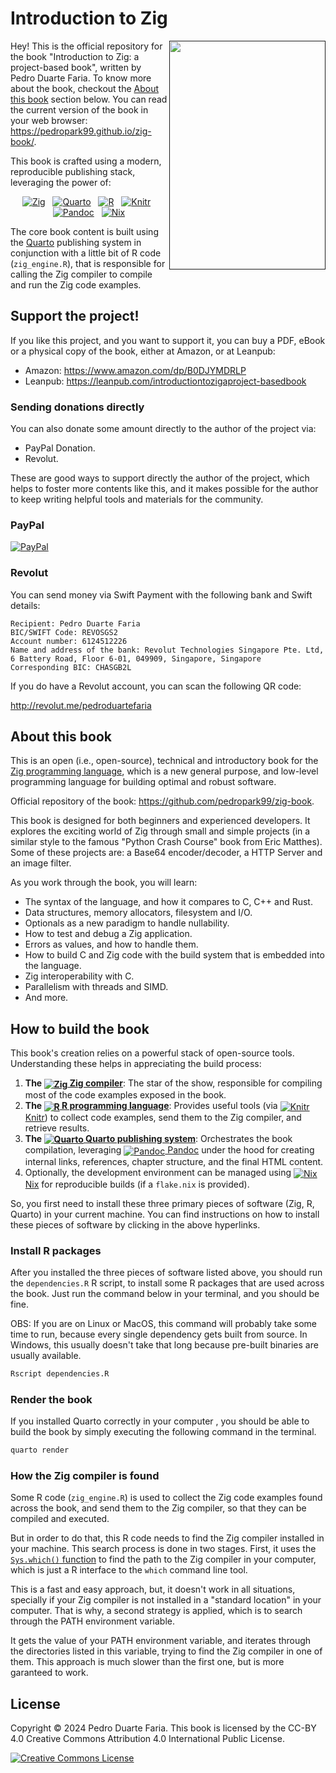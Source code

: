 # Introduction to Zig

<a href=""><img src="Cover/cover-artv3.png" width="250" height="366" class="cover" align="right"/></a>

Hey! This is the official repository for the book "Introduction to Zig: a project-based book", written by Pedro Duarte Faria.
To know more about the book, checkout the [About this book](#about-this-book) section below.
You can read the current version of the book in your web browser: <https://pedropark99.github.io/zig-book/>.

This book is crafted using a modern, reproducible publishing stack, leveraging the power of:

<p align="center">
  <a href="https://ziglang.org/" target="_blank"><img src="https://img.shields.io/badge/Zig-%23F7A41D.svg?style=flat&logo=zig&logoColor=black" alt="Zig"></a>
  &nbsp;
  <a href="https://quarto.org/" target="_blank"><img src="https://img.shields.io/badge/Quarto-%234D5891.svg?style=flat&logo=quarto&logoColor=white" alt="Quarto"></a>
  &nbsp;
  <a href="https://www.r-project.org/" target="_blank"><img src="https://img.shields.io/badge/R-%23276DC3.svg?style=flat&logo=r&logoColor=white" alt="R"></a>
  &nbsp;
  <a href="https://yihui.org/knitr/" target="_blank"><img src="https://img.shields.io/badge/Knitr-%23007ACC.svg?style=flat&logoColor=white&labelColor=555555&logo=data:image/svg+xml;base64,PHN2ZyB4bWxucz0iaHR0cDovL3d3dy53My5vcmcvMjAwMC9zdmciIHdpZHRoPSIyNCIgaGVpZ2h0PSIyNCIgdmlld0JveD0iMCAwIDI0IDI0Ij48cGF0aCBmaWxsPSJ3aGl0ZSIgZD0iTTE4IDZjLTMuMzEgMC02IDIuNjktNiA2czIuNjkgNiA2IDZoMy4yOGwtNC4yNC01LjA5TDIxLjM0IDZIMTh6TTMgMTJoMy4yOEwzIDE3LjA5VjE0Yy4wMS0xLjA5LS4zMy0yLjE0LS45OS0zSDN2MW0zLTZjMy4zMSAwIDYgMi42OSA2IDZzLTIuNjkgNi02IDZIMi43Mkw2LjU3IDZjMCAwIDAtMyAwLTN6Ii8+PC9zdmc+" alt="Knitr"></a>
  &nbsp;
  <a href="https://pandoc.org/" target="_blank"><img src="https://img.shields.io/badge/Pandoc-%2323B5AF.svg?style=flat&logoColor=white&labelColor=555555&logo=data:image/svg+xml;base64,PHN2ZyB4bWxucz0iaHR0cDovL3d3dy53My5vcmcvMjAwMC9zdmciIHdpZHRoPSIyNCIgaGVpZ2h0PSIyNCIgdmlld0JveD0iMCAwIDI0IDI0Ij48cGF0aCBmaWxsPSJ3aGl0ZSIgZD0iTTEzLjEgNC42bDQuNSA5LjJoLTNsLTEuNS0zLjFoLTNsLTEuNSA0LjFoLTNMMTAuMSA0LjZoM1ptLTYuMyAwaDMuM2wzLjYgNy41aC0zLjNsLTMuNi03LjV6TTkgMTUuNGgxMy4ybC0yLjEgNC4yaC05bC0yLjEtNC4yWiIvPjwvc3ZnPg==" alt="Pandoc"></a>
  &nbsp;
  <a href="https://nixos.org/nix/" target="_blank"><img src="https://img.shields.io/badge/Nix-%235277C3.svg?style=flat&logo=nixos&logoColor=white" alt="Nix"></a>
</p>

The core book content is built using the [Quarto](https://quarto.org) publishing system
in conjunction with a little bit of R code (`zig_engine.R`), that is responsible for calling
the Zig compiler to compile and run the Zig code examples.


## Support the project!

If you like this project, and you want to support it, you can buy a PDF, eBook or a physical copy
of the book, either at Amazon, or at Leanpub:

- Amazon: <https://www.amazon.com/dp/B0DJYMDRLP>
- Leanpub: <https://leanpub.com/introductiontozigaproject-basedbook>

### Sending donations directly

You can also donate some amount directly to the author of the project via:

- PayPal Donation.
- Revolut.

These are good ways to support directly the author of the project, which helps to foster
more contents like this, and it makes possible for the author to keep writing helpful tools and
materials for the community.

### PayPal

[![PayPal](https://img.shields.io/badge/PayPal-003087?style=flat&logo=paypal&logoColor=fff)](https://www.paypal.com/donate/?business=D58J5LFEERC3N&no_recurring=0&item_name=These+donations+make+it+possible+for+me+to+continue+writing+new+and+useful+content+for+our+community%F0%9F%98%89+Thank+you%21%E2%9D%A4%EF%B8%8F%F0%9F%A5%B3&currency_code=USD)


### Revolut

You can send money via Swift Payment with the following bank and Swift details:

```
Recipient: Pedro Duarte Faria
BIC/SWIFT Code: REVOSGS2
Account number: 6124512226
Name and address of the bank: Revolut Technologies Singapore Pte. Ltd, 6 Battery Road, Floor 6-01, 049909, Singapore, Singapore
Corresponding BIC: CHASGB2L
```

If you do have a Revolut account, you can scan the following QR code:

<http://revolut.me/pedroduartefaria>




## About this book

This is an open (i.e., open-source), technical and introductory book for the [Zig programming language](https://ziglang.org/),
which is a new general purpose, and low-level programming language for building optimal and robust software.

Official repository of the book: <https://github.com/pedropark99/zig-book>.

This book is designed for both beginners and experienced developers. It explores the exciting world of Zig through small
and simple projects (in a similar style to the famous "Python Crash Course" book from Eric Matthes).
Some of these projects are: a Base64 encoder/decoder, a HTTP Server and an image filter.

As you work through the book, you will learn:

- The syntax of the language, and how it compares to C, C++ and Rust.
- Data structures, memory allocators, filesystem and I/O.
- Optionals as a new paradigm to handle nullability.
- How to test and debug a Zig application.
- Errors as values, and how to handle them.
- How to build C and Zig code with the build system that is embedded into the language.
- Zig interoperability with C.
- Parallelism with threads and SIMD.
- And more.



## How to build the book

This book's creation relies on a powerful stack of open-source tools. Understanding these helps in appreciating the build process:

1.  **The <a href="https://ziglang.org/download/" target="_blank"><img src="https://img.shields.io/badge/Zig-%23F7A41D.svg?style=social&logo=zig&logoColor=black" alt="Zig" valign="middle"> Zig compiler</a>**: The star of the show, responsible for compiling most of the code examples exposed in the book.
2.  **The <a href="https://cran.r-project.org/" target="_blank"><img src="https://img.shields.io/badge/R-%23276DC3.svg?style=social&logo=r&logoColor=white" alt="R" valign="middle"> R programming language</a>**: Provides useful tools (via <a href="https://knitr.rstudio.com/" target="_blank"><img src="https://img.shields.io/badge/Knitr-%23007ACC.svg?style=social&logoColor=white&labelColor=555555&logo=data:image/svg+xml;base64,PHN2ZyB4bWxucz0iaHR0cDovL3d3dy53My5vcmcvMjAwMC9zdmciIHdpZHRoPSIyNCIgaGVpZ2h0PSIyNCIgdmlld0JveD0iMCAwIDI0IDI0Ij48cGF0aCBmaWxsPSJ3aGl0ZSIgZD0iTTE4IDZjLTMuMzEgMC02IDIuNjktNiA2czIuNjkgNiA2IDZoMy4yOGwtNC4yNC01LjA5TDIxLjM0IDZIMTh6TTMgMTJoMy4yOEwzIDE3LjA5VjE0Yy4wMS0xLjA5LS4zMy0yLjE0LS45OS0zSDN2MW0zLTZjMy4zMSAwIDYgMi42OSA2IDZzLTIuNjkgNi02IDZIMi43Mkw2LjU3IDZjMCAwIDAtMyAwLTN6Ii8+PC9zdmc+" alt="Knitr" valign="middle"> Knitr</a>) to collect code examples, send them to the Zig compiler, and retrieve results.
3.  **The <a href="https://quarto.org/docs/get-started/" target="_blank"><img src="https://img.shields.io/badge/Quarto-%234D5891.svg?style=social&logo=quarto&logoColor=white" alt="Quarto" valign="middle"> Quarto publishing system</a>**: Orchestrates the book compilation, leveraging <a href="https://pandoc.org/" target="_blank"><img src="https://img.shields.io/badge/Pandoc-%2323B5AF.svg?style=social&logoColor=white&labelColor=555555&logo=data:image/svg+xml;base64,PHN2ZyB4bWxucz0iaHR0cDovL3d3dy53My5vcmcvMjAwMC9zdmciIHdpZHRoPSIyNCIgaGVpZ2h0PSIyNCIgdmlld0JveD0iMCAwIDI0IDI0Ij48cGF0aCBmaWxsPSJ3aGl0ZSIgZD0iTTEzLjEgNC42bDQuNSA5LjJoLTNsLTEuNS0zLjFoLTNsLTEuNSA0LjFoLTNMMTAuMSA0LjZoM1ptLTYuMyAwaDMuM2wzLjYgNy41aC0zLjNsLTMuNi03LjV6TTkgMTUuNGgxMy4ybC0yLjEgNC4yaC05bC0yLjEtNC4yWiIvPjwvc3ZnPg==" alt="Pandoc" valign="middle"> Pandoc</a> under the hood for creating internal links, references, chapter structure, and the final HTML content.
4.  Optionally, the development environment can be managed using <a href="https://nixos.org/nix/" target="_blank"><img src="https://img.shields.io/badge/Nix-%235277C3.svg?style=social&logo=nixos&logoColor=white" alt="Nix" valign="middle"> Nix</a> for reproducible builds (if a `flake.nix` is provided).

So, you first need to install these three primary pieces of software (Zig, R, Quarto) in your current machine.
You can find instructions on how to install these pieces of software by clicking in the above hyperlinks.

### Install R packages

After you installed the three pieces of software listed above, you should run the `dependencies.R` R script, to install
some R packages that are used across the book. Just run the command below in your terminal, and you should be fine.

OBS: If you are on Linux or MacOS, this command will probably take some time to run, because every single dependency gets built from source.
In Windows, this usually doesn't take that long because pre-built binaries are usually available.

```bash
Rscript dependencies.R
```

### Render the book

If you installed Quarto correctly in your computer
, you should be able to build the book by simply executing
the following command in the terminal.

```bash
quarto render
```

### How the Zig compiler is found

Some R code (`zig_engine.R`) is used to collect the Zig code examples
found across the book, and send them to the Zig compiler, so that they
can be compiled and executed.

But in order to do that, this R code needs to find the Zig compiler installed
in your machine. This search process is done in two stages.
First, it uses the [`Sys.which()` function](https://www.rdocumentation.org/packages/base/versions/3.6.2/topics/Sys.which)
to find the path to the Zig compiler in your computer, which is just a R interface to the `which` command line tool.

This is a fast and easy approach, but, it doesn't work in all situations, specially if
your Zig compiler is not installed in a "standard location" in your computer. That is
why, a second strategy is applied, which is to search through the PATH environment variable.

It gets the value of your PATH environment variable, and iterates through the directories listed
in this variable, trying to find the Zig compiler in one of them. This approach is much
slower than the first one, but is more garanteed to work.



## License

Copyright © 2024 Pedro Duarte Faria. This book is licensed by the CC-BY 4.0 Creative Commons Attribution 4.0 International Public License.

<a rel="license" href="http://creativecommons.org/licenses/by/4.0/"><img alt="Creative Commons License" style="border-width:0" src="https://i.creativecommons.org/l/by/4.0/88x31.png" /></a>
